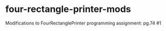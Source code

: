 # four-rectangle-printer-mods
Modifications to FourRectanglePrinter programming assignment: pg.74 #1
